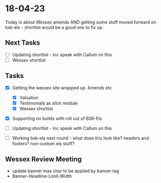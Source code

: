 # 18-04-23

Today is about Wessex amends AND getting some stuff moved forward on bsk-els - shortlist would be a good one to fix up.

## Next Tasks
- [ ] Updating shortlist - inc speak with Callum on this
 - [ ] Wessex shortlist

## Tasks

- [x] Getting the wessex site wrapped up. Amends etc
  - [x] Valuation
  - [x] Testimonials as slick module
  - [x] Wessex shortlist

- [x] Supporting on builds with roll out of BSK-Els

- [ ] Updating shortlist - inc speak with Callum on this
- [ ] Working bsk-els next round - what does this look like? headers and footers? non-custom els stuff?


## Wessex Review Meeting
- update banner max char to be applied by banner tag
- Banner-Headline-Limit-Width

